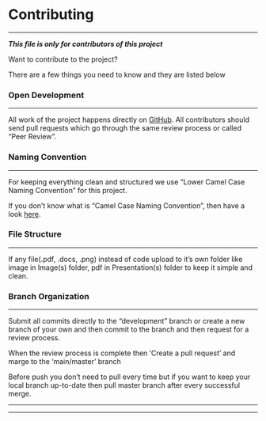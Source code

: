# Contributing

---

***This file is only for contributors of this project***



Want to contribute to the project?

There are a few things you need to know and they are listed below



### Open Development

---

All work of the project happens directly on [GitHub](https://github.com/rng70/Health-Monitoring-System). All contributors should send pull requests which go through the same review process or called “Peer Review”.



### Naming Convention

---

For keeping everything clean and structured we use “Lower Camel Case Naming Convention” for this project.

If you don’t know what is “Camel Case Naming Convention”, then have a look [here](https://en.wikipedia.org/wiki/Camel_case).



### File Structure

---

If any file(.pdf, .docs, .png) instead of code upload to it’s own folder like image in Image(s) folder, pdf in Presentation(s) folder to keep it simple and clean.



### Branch Organization

---

Submit all commits directly to the “development” branch or create a new branch of your own and then commit to the branch and then request for a review process. 

When the review process is complete then ‘Create a pull request’ and marge to the ‘main/master’ branch

Before push you don’t need to pull every time but if you want to keep your local branch up-to-date then pull master branch after every successful merge. 



---

---
